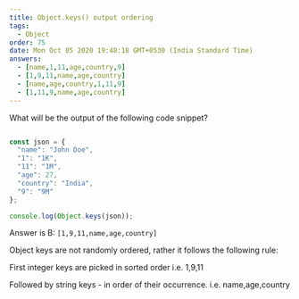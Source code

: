 ```yaml
---
title: Object.keys() output ordering
tags:
  - Object
order: 75
date: Mon Oct 05 2020 19:48:18 GMT+0530 (India Standard Time)
answers: 
  - [name,1,11,age,country,9]
  - [1,9,11,name,age,country]
  - [name,age,country,1,11,9]
  - [1,11,9,name,age,country]
---
```


What will be the output of the following code snippet?

```javascript

const json = {
  "name": "John Doe",
  "1": "1K",
  "11": "1M",
  "age": 27,
  "country": "India",
  "9": "9M"
};

console.log(Object.keys(json));

```

<!-- explanation -->

Answer is B: `[1,9,11,name,age,country]`

Object keys are not randomly ordered, rather it follows the following rule:

First integer keys are picked in sorted order i.e. 1,9,11

Followed by string keys - in order of their occurrence. i.e. name,age,country

